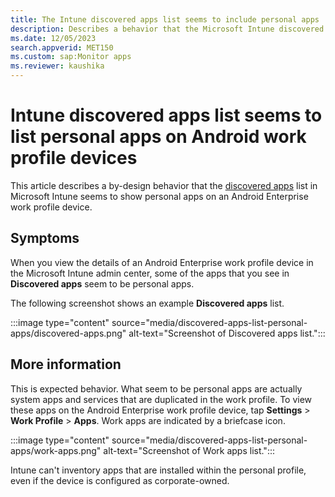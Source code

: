 ```yaml
---
title: The Intune discovered apps list seems to include personal apps
description: Describes a behavior that the Microsoft Intune discovered apps list seems to show personal apps on Android work profile devices.
ms.date: 12/05/2023
search.appverid: MET150
ms.custom: sap:Monitor apps 
ms.reviewer: kaushika
---
```

# Intune discovered apps list seems to list personal apps on Android work profile devices

This article describes a by-design behavior that the [discovered apps](/mem/intune/apps/app-discovered-apps) list in Microsoft Intune seems to show personal apps on an Android Enterprise work profile device.

## Symptoms

When you view the details of an Android Enterprise work profile device in the Microsoft Intune admin center, some of the apps that you see in **Discovered apps** seem to be personal apps.

The following screenshot shows an example **Discovered apps** list.

:::image type="content" source="media/discovered-apps-list-personal-apps/discovered-apps.png" alt-text="Screenshot of Discovered apps list.":::

## More information

This is expected behavior. What seem to be personal apps are actually system apps and services that are duplicated in the work profile. To view these apps on the Android Enterprise work profile device, tap **Settings** > **Work Profile** > **Apps**. Work apps are indicated by a briefcase icon.

:::image type="content" source="media/discovered-apps-list-personal-apps/work-apps.png" alt-text="Screenshot of Work apps list.":::

Intune can't inventory apps that are installed within the personal profile, even if the device is configured as corporate-owned.
